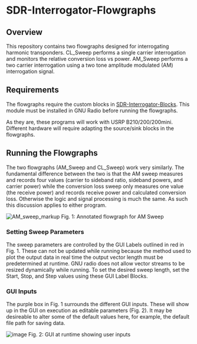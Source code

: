 # SDR-Interrogator-Flowgraphs
## Overview
This repository contains two flowgraphs designed for interrogating harmonic transponders. CL_Sweep performs a single carrier interrogation and monitors the relative conversion loss vs power. AM_Sweep performs a two carrier interrogation using a two tone amplitude modulated (AM) interrogation signal. 

## Requirements
The flowgraphs require the custom blocks in [SDR-Interrogator-Blocks](https://github.com/UVM-Wireless-Lab/SDR-Interrogator-Blocks]). This module must be installed in GNU Radio before running the flowgraphs. 

As they are, these programs will work with USRP B210/200/200mini. Different hardware will require adapting the source/sink blocks in the flowgraphs.

## Running the Flowgraphs
The two flowgraphs (AM_Sweep and CL_Sweep) work very similarly. The fundamental difference between the two is that the AM sweep measures and records four values (carrier to sideband ratio, sideband powers, and carrier power) while the conversion loss sweep only measures one value (the receive power) and records receive power and calculated conversion loss. Otherwise the logic and signal processing is much the same. As such this discussion applies to either program.

![AM_sweep_markup](https://github.com/user-attachments/assets/e935fd0d-da31-4289-b29f-b323ac90c320)
Fig. 1: Annotated flowgraph for AM Sweep



### Setting Sweep Parameters
The sweep parameters are controlled by the GUI Labels outlined in red in Fig. 1. These can not be updated while running because the method used to plot the output data in real time the output vector length must be predetermined at runtime. GNU radio does not allow vector streams to be resized dynamically while running. To set the desired sweep length, set the Start, Stop, and Step values using these GUI Label Blocks.

### GUI Inputs
The purple box in Fig. 1 surrounds the different GUI inputs. These will show up in the GUI on execution as editable parameters (Fig. 2). It may be desireable to alter some of the default values here, for example, the default file path for saving data.

![image](https://github.com/user-attachments/assets/b25cd09f-fc59-4e51-93d9-6bb8d1049058)
Fig. 2: GUI at runtime showing user inputs





